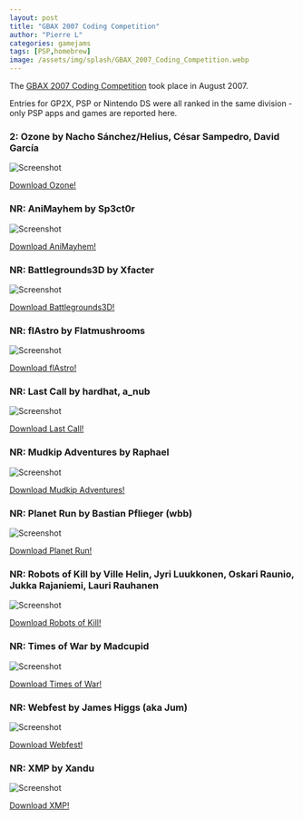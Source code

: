 ```yaml
---
layout: post
title: "GBAX 2007 Coding Competition"
author: "Pierre L"
categories: gamejams
tags: [PSP,homebrew]
image: /assets/img/splash/GBAX_2007_Coding_Competition.webp
---
```


The [GBAX 2007 Coding Competition](https://web.archive.org/web/20111125201632/http://gbax.gp2x.de/gbax2007.html) took place in August 2007.

Entries for GP2X, PSP or Nintendo DS were all ranked in the same division - only PSP apps and games are reported here.

### 2: Ozone by Nacho Sánchez/Helius, César Sampedro, David García

![Screenshot](https://github.com/PSP-Archive/PSP-Archive.github.io/raw/gh-pages/assets/img/snaps/OZON00555_00001.webp)

<a href="https://archive.org/details/ozone.7z">Download Ozone!</a>

### NR: AniMayhem by Sp3ct0r

![Screenshot](https://github.com/PSP-Archive/PSP-Archive.github.io/raw/gh-pages/assets/img/snaps/ANIM01034_00000.webp)

<a href="https://archive.org/details/ani-mayhem-2.7z">Download AniMayhem!</a>

### NR: Battlegrounds3D by Xfacter

![Screenshot](https://github.com/PSP-Archive/PSP-Archive.github.io/raw/gh-pages/assets/img/snaps/BG2-00652_00000.webp)

<a href="https://archive.org/details/bg2-v1.0.1.7z">Download Battlegrounds3D!</a>

### NR: flAstro by Flatmushrooms

![Screenshot](https://github.com/PSP-Archive/PSP-Archive.github.io/raw/gh-pages/assets/img/snaps/flastro.webp)

<a href="https://archive.org/details/flAstroGBAX.7z">Download flAstro!</a>

### NR: Last Call by hardhat, a_nub

![Screenshot](https://github.com/PSP-Archive/PSP-Archive.github.io/raw/gh-pages/assets/img/snaps/LAST00996_00000.webp)

<a href="https://archive.org/details/lastcall031.7z">Download Last Call!</a>

### NR: Mudkip Adventures by Raphael

![Screenshot](https://github.com/PSP-Archive/PSP-Archive.github.io/raw/gh-pages/assets/img/snaps/MUDK00618_00000.webp)

<a href="https://archive.org/details/mudkip.-7z">Download Mudkip Adventures!</a>

### NR: Planet Run by Bastian Pflieger (wbb)

![Screenshot](https://github.com/PSP-Archive/PSP-Archive.github.io/raw/gh-pages/assets/img/snaps/PLAN00985_00005.webp)

<a href="https://archive.org/details/planetrun.7z">Download Planet Run!</a>

### NR: Robots of Kill by Ville Helin, Jyri Luukkonen, Oskari Raunio, Jukka Rajaniemi, Lauri Rauhanen

![Screenshot](https://github.com/PSP-Archive/PSP-Archive.github.io/raw/gh-pages/assets/img/snaps/ROBO01773_00000.webp)

<a href="https://archive.org/details/robotsOfKill-PSP_0.6.7z">Download Robots of Kill!</a>

### NR: Times of War by Madcupid 

![Screenshot](https://github.com/PSP-Archive/PSP-Archive.github.io/raw/gh-pages/assets/img/snaps/TIME00993_00002.webp)

<a href="https://archive.org/details/times-of-war.-7z">Download Times of War!</a>

### NR: Webfest by James Higgs (aka Jum)

![Screenshot](https://github.com/PSP-Archive/PSP-Archive.github.io/raw/gh-pages/assets/img/snaps/20210802015020.webp)

<a href="https://archive.org/details/webfest-gbax-2007-entry.-7z">Download Webfest!</a>

### NR: XMP by Xandu

![Screenshot](https://github.com/PSP-Archive/PSP-Archive.github.io/raw/gh-pages/assets/img/snaps/XMPB00529_00000.webp)

<a href="https://archive.org/details/xmpbeta.-7z">Download XMP!</a>
